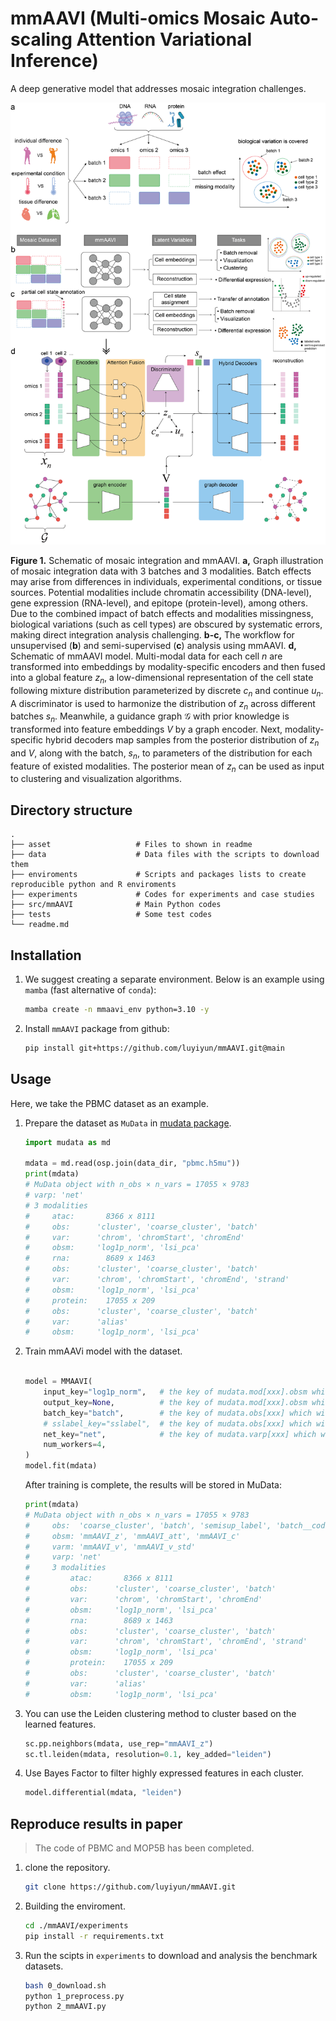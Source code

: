 # mmAAVI (Multi-omics Mosaic Auto-scaling Attention Variational Inference)

A deep generative model that addresses mosaic integration challenges.

![Figure 1](asset/Figure1-V6.png)

**Figure 1.** Schematic of mosaic integration and mmAAVI. **a,** Graph illustration of mosaic integration data with 3 batches and 3 modalities. Batch effects may arise from differences in individuals, experimental conditions, or tissue sources. Potential modalities include chromatin accessibility (DNA-level), gene expression (RNA-level), and epitope (protein-level), among others. Due to the combined impact of batch effects and modalities missingness, biological variations (such as cell types) are obscured by systematic errors, making direct integration analysis challenging. **b-c,** The workflow for unsupervised (**b**) and semi-supervised (**c**) analysis using mmAAVI. **d,** Schematic of mmAAVI model. Multi-modal data for each cell $n$ are transformed into embeddings by modality-specific encoders and then fused into a global feature $z_n$, a low-dimensional representation of the cell state following mixture distribution parameterized by discrete $c_n$ and continue $u_n$. A discriminator is used to harmonize the distribution of $z_n$ across different batches $s_n$. Meanwhile, a guidance graph $\mathcal{G}$ with prior knowledge is transformed into feature embeddings $V$ by a graph encoder. Next, modality-specific hybrid decoders map samples from the posterior distribution of $z_n$ and $V$, along with the batch, $s_n$, to parameters of the distribution for each feature of existed modalities. The posterior mean of $z_n$ can be used as input to clustering and visualization algorithms.

## Directory structure

```
.
├── asset                   # Files to shown in readme
├── data                    # Data files with the scripts to download them
├── enviroments             # Scripts and packages lists to create reproducible python and R enviroments
├── experiments             # Codes for experiments and case studies
├── src/mmAAVI              # Main Python codes
├── tests                   # Some test codes
└── readme.md
```

## Installation

1. We suggest creating a separate environment. Below is an example using `mamba` (fast alternative of `conda`):

    ```bash
    mamba create -n mmaavi_env python=3.10 -y
    ```
2. Install `mmAAVI` package from github:

    ```bash
    pip install git+https://github.com/luyiyun/mmAAVI.git@main
    ```

## Usage

Here, we take the PBMC dataset as an example.

1. Prepare the dataset as `MuData` in [mudata package](https://mudata.readthedocs.io/en/latest/).

    ```python
    import mudata as md

    mdata = md.read(osp.join(data_dir, "pbmc.h5mu"))
    print(mdata)
    # MuData object with n_obs × n_vars = 17055 × 9783
    # varp: 'net'
    # 3 modalities
    #     atac:       8366 x 8111
    #     obs:      'cluster', 'coarse_cluster', 'batch'
    #     var:      'chrom', 'chromStart', 'chromEnd'
    #     obsm:     'log1p_norm', 'lsi_pca'
    #     rna:        8689 x 1463
    #     obs:      'cluster', 'coarse_cluster', 'batch'
    #     var:      'chrom', 'chromStart', 'chromEnd', 'strand'
    #     obsm:     'log1p_norm', 'lsi_pca'
    #     protein:    17055 x 209
    #     obs:      'cluster', 'coarse_cluster', 'batch'
    #     var:      'alias'
    #     obsm:     'log1p_norm', 'lsi_pca'
    ```

2. Train mmAAVi model with the dataset.

    ```python

    model = MMAAVI(
        input_key="log1p_norm",   # the key of mudata.mod[xxx].obsm which will be fed into model
        output_key=None,          # the key of mudata.mod[xxx].obsm which will be reconstracted, None means mudata.mod[xxx].X
        batch_key="batch",        # the key of mudata.obs[xxx] which will be considered as batch indices
        # sslabel_key="sslabel",  # the key of mudata.obs[xxx] which will be considered as semi-supervised label, np.NaN or NA will be considered as unlabeled.
        net_key="net",            # the key of mudata.varp[xxx] which will be considered as guidance graph
        num_workers=4,
    )
    model.fit(mdata)
    ```
    After training is complete, the results will be stored in MuData:
    ```python
    print(mdata)
    # MuData object with n_obs × n_vars = 17055 × 9783
    #     obs:  'coarse_cluster', 'batch', 'semisup_label', 'batch__code'
    #     obsm: 'mmAAVI_z', 'mmAAVI_att', 'mmAAVI_c'
    #     varm: 'mmAAVI_v', 'mmAAVI_v_std'
    #     varp: 'net'
    #     3 modalities
    #         atac:       8366 x 8111
    #         obs:      'cluster', 'coarse_cluster', 'batch'
    #         var:      'chrom', 'chromStart', 'chromEnd'
    #         obsm:     'log1p_norm', 'lsi_pca'
    #         rna:        8689 x 1463
    #         obs:      'cluster', 'coarse_cluster', 'batch'
    #         var:      'chrom', 'chromStart', 'chromEnd', 'strand'
    #         obsm:     'log1p_norm', 'lsi_pca'
    #         protein:    17055 x 209
    #         obs:      'cluster', 'coarse_cluster', 'batch'
    #         var:      'alias'
    #         obsm:     'log1p_norm', 'lsi_pca'
    ```

3. You can use the Leiden clustering method to cluster based on the learned features.

    ```python
    sc.pp.neighbors(mdata, use_rep="mmAAVI_z")
    sc.tl.leiden(mdata, resolution=0.1, key_added="leiden")
    ```

4. Use Bayes Factor to filter highly expressed features in each cluster.

    ```python
    model.differential(mdata, "leiden")
    ```

## Reproduce results in paper

> The code of PBMC and MOP5B has been completed.

1. clone the repository.

    ```bash
    git clone https://github.com/luyiyun/mmAAVI.git
    ```

2. Building the enviroment.

    ```bash
    cd ./mmAAVI/experiments
    pip install -r requirements.txt
    ```

3. Run the scipts in `experiments` to download and analysis the benchmark datasets.

    ```bash
    bash 0_download.sh
    python 1_preprocess.py
    python 2_mmAAVI.py
    ```
